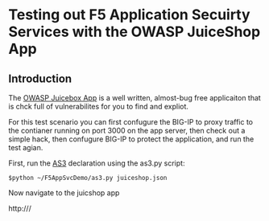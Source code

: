# Testing out F5 Application Secuirty Services with the OWASP JuiceShop App


## Introduction 

The [OWASP Juicebox App](https://www.owasp.org/index.php/OWASP_Juice_Shop_Project) is a well written, almost-bug free applicaiton that is chck full of vulnerabilites for you to find and expliot.  

For this test scenario you can first confugure the BIG-IP to proxy traffic to the contianer running on port 3000 on the app server, then check out a simple hack, then confugure BIG-IP to protect the application, and run the test agian. 

First, run the [AS3](http://clouddocs.f5.com/products/extensions/f5-appsvcs-extension/latest/) declaration using the as3.py script:

`$python ~/F5AppSvcDemo/as3.py juiceshop.json`


Now navigate to the juicshop app

http://<ipaddress of your BIG-IP install>/

